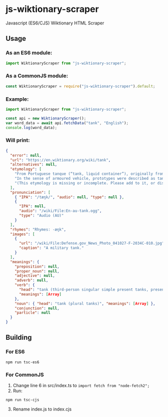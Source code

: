 # js-wiktionary-scraper
Javascript (ES6/CJS) Wiktionary HTML Scraper

## Usage
### As an ES6 module:
```js
import WiktionaryScraper from "js-wiktionary-scraper";
```
### As a CommonJS module:
```js
const WiktionaryScraper = require("js-wiktionary-scraper").default;
```
### Example:
```js
import WiktionaryScraper from "js-wiktionary-scraper";

const api = new WiktionaryScraper();
var word_data = await api.fetchData("tank", "English");
console.log(word_data);
```
### Will print:
```json
{
  "error": null,
  "url": "https://en.wiktionary.org/wiki/tank",
  "alternatives": null,
  "etymology": [
    "From Portuguese tanque (“tank, liquid container”), originally from Indian vernacular for a large artificial water reservoir, cistern, pool, etc., for example, Gujarati ટાંકી (ṭā̃kī) or Marathi टाकी (ṭākī). the Arabic verb اِسْتَنْقَعَ‎ (istanqaʿa, “to become stagnant, to stagnate”).",
    "In the sense of armoured vehicle, prototypes were described as tanks for carrying water [from 1915] to disguise their nature as well as due to physical resemblance.",
    "(This etymology is missing or incomplete. Please add to it, or discuss it at the Etymology scriptorium.)"
  ],
  "pronunciation": [
    { "IPA": "/tæŋk/", "audio": null, "type": null },
    {
      "IPA": null,
      "audio": "/wiki/File:En-au-tank.ogg",
      "type": "Audio (AU)"
    }
  ],
  "rhymes": "Rhymes: -æŋk",
  "images": [
    {
      "url": "/wiki/File:Defense.gov_News_Photo_041027-F-2034C-010.jpg",
      "caption": "A military tank."
    }
  ],
  "meanings": {
    "preposition": null,
    "proper_noun": null,
    "adjective": null,
    "adverb": null,
    "verb": {
      "head": "tank (third-person singular simple present tanks, present participle tanking, simple past and past participle tanked)",
      "meanings": [Array]
    },
    "noun": { "head": "tank (plural tanks)", "meanings": [Array] },
    "conjunction": null,
    "particle": null
  }
}
```

## Building
### For ES6
```
npm run tsc-es6
```
### For CommonJS
1. Change line 6 in src/index.ts to `import fetch from "node-fetch2";`
2. Run:
```
npm run tsc-cjs
```
3. Rename index.js to index.cjs